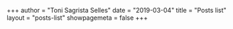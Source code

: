 +++
author = "Toni Sagrista Selles"
date = "2019-03-04"
title = "Posts list"
layout = "posts-list"
showpagemeta = false
+++
